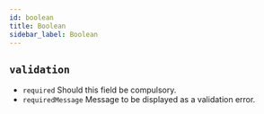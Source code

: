 ```yaml
---
id: boolean
title: Boolean
sidebar_label: Boolean
---
```


## `validation`

* `required` Should this field be compulsory.
* `requiredMessage` Message to be displayed as a validation error.
